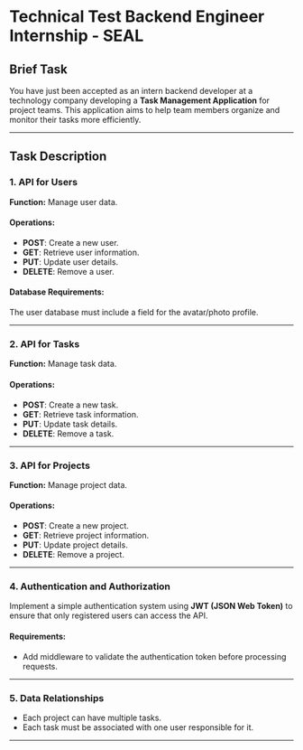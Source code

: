 # Technical Test Backend Engineer Internship - SEAL

## Brief Task

You have just been accepted as an intern backend developer at a technology company developing a **Task Management Application** for project teams. This application aims to help team members organize and monitor their tasks more efficiently.

---

## Task Description

### 1. API for Users
**Function:** Manage user data.

#### Operations:
- **POST**: Create a new user.
- **GET**: Retrieve user information.
- **PUT**: Update user details.
- **DELETE**: Remove a user.

#### Database Requirements:
The user database must include a field for the avatar/photo profile.

---

### 2. API for Tasks
**Function:** Manage task data.

#### Operations:
- **POST**: Create a new task.
- **GET**: Retrieve task information.
- **PUT**: Update task details.
- **DELETE**: Remove a task.

---

### 3. API for Projects
**Function:** Manage project data.

#### Operations:
- **POST**: Create a new project.
- **GET**: Retrieve project information.
- **PUT**: Update project details.
- **DELETE**: Remove a project.

---

### 4. Authentication and Authorization
Implement a simple authentication system using **JWT (JSON Web Token)** to ensure that only registered users can access the API.

#### Requirements:
- Add middleware to validate the authentication token before processing requests.

---

### 5. Data Relationships
- Each project can have multiple tasks.
- Each task must be associated with one user responsible for it.

---
